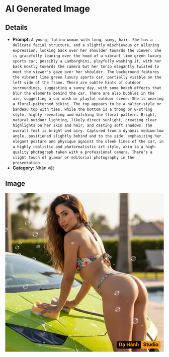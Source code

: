 # AI Generated Image

## Details
- **Prompt:** `A young, latino woman with long, wavy, hair. She has a delicate facial structure, and a slightly mischievous or alluring expression, looking back over her shoulder towards the viewer. She is gracefully leaning over the hood of a vibrant lime green luxury sports car, possibly a Lamborghini, playfully washing it, with her back mostly towards the camera but her torso elegantly twisted to meet the viewer's gaze over her shoulder. The background features the vibrant lime green luxury sports car, partially visible on the left side of the frame. There are subtle hints of outdoor surroundings, suggesting a sunny day, with some bokeh effects that blur the elements behind the car. There are also bubbles in the air, suggesting a car wash or playful outdoor scene. She is wearing a floral-patterned bikini. The top appears to be a halter-style or bandeau top with ties, while the bottom is a thong or G-string style, highly revealing and matching the floral pattern. Bright, natural outdoor lighting, likely direct sunlight, creating clear highlights on her skin and hair, and casting soft shadows. The overall feel is bright and airy. Captured from a dynamic medium-low angle, positioned slightly behind and to the side, emphasizing her elegant posture and physique against the sleek lines of the car, in a highly realistic and photorealistic art style, akin to a high-quality photograph taken with a professional camera. There's a slight touch of glamor or editorial photography in the presentation.`
- **Category:** Nhân vật


## Image
![AI Generated Image](./image-2025-10-18T00-21-43-040Z-83ava.png)